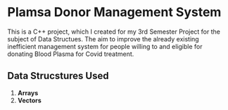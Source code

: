 # Plamsa Donor Management System

This is a C++ project, which I created for my 3rd Semester Project for the subject of Data Structues. The aim to improve the already existing inefficient management system for people willing to and eligible for donating Blood Plasma for Covid treatment.

  ## Data Strucstures Used

1. **Arrays**
2. **Vectors**
